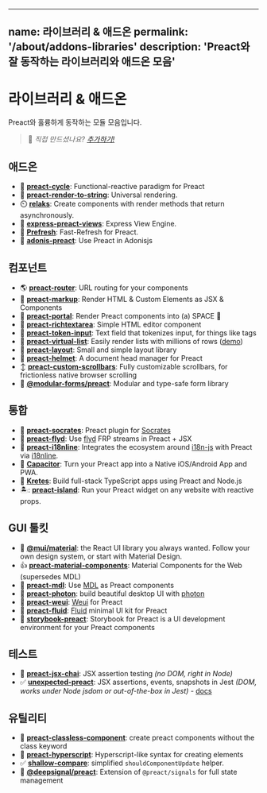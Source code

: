 
---
name: 라이브러리 & 애드온
permalink: '/about/addons-libraries'
description: 'Preact와 잘 동작하는 라이브러리와 애드온 모음'
---

# 라이브러리 & 애드온

Preact와 훌륭하게 동작하는 모듈 모음입니다.

> :information_desk_person: _직접 만드셨나요?
> [추가하기!](https://github.com/preactjs/preact-www/blob/master/content/en/about/libraries-addons.md)_

## 애드온

- :repeat: [**preact-cycle**](https://github.com/developit/preact-cycle): Functional-reactive paradigm for Preact
- :page_facing_up: [**preact-render-to-string**](https://github.com/preactjs/preact-render-to-string): Universal rendering.
- :timer_clock: [**relaks**](https://github.com/trambarhq/relaks): Create components with render methods that return asynchronously.
- :nut_and_bolt: [**express-preact-views**](https://github.com/edwjusti/express-preact-views): Express View Engine.
- :floppy_disk: [**Prefresh**](https://github.com/JoviDeCroock/prefresh): Fast-Refresh for Preact.
- :bookmark_tabs: [**adonis-preact**](https://github.com/DonsWayo/adonis-preact): Use Preact in Adonisjs

## 컴포넌트

- :earth_americas: [**preact-router**](https://github.com/preactjs/preact-router): URL routing for your components
- :bookmark_tabs: [**preact-markup**](https://github.com/developit/preact-markup): Render HTML & Custom Elements as JSX & Components
- :satellite: [**preact-portal**](https://github.com/developit/preact-portal): Render Preact components into (a) SPACE :milky_way:
- :pencil: [**preact-richtextarea**](https://github.com/developit/preact-richtextarea): Simple HTML editor component
- :bookmark: [**preact-token-input**](https://github.com/developit/preact-token-input): Text field that tokenizes input, for things like tags
- :card_index: [**preact-virtual-list**](https://github.com/developit/preact-virtual-list): Easily render lists with millions of rows ([demo](https://jsfiddle.net/developit/qqan9pdo/))
- :triangular_ruler: [**preact-layout**](https://download.github.io/preact-layout/): Small and simple layout library
- :construction_worker: [**preact-helmet**](https://github.com/download/preact-helmet): A document head manager for Preact
- :arrow_up_down: [**preact-custom-scrollbars**](https://github.com/lucafalasco/preact-custom-scrollbars): Fully customizable scrollbars, for frictionless native browser scrolling
- 🧱 [**@modular-forms/preact**](https://modularforms.dev/): Modular and type-safe form library

## 통합

- :thought_balloon: [**preact-socrates**](https://github.com/matthewmueller/preact-socrates): Preact plugin for [Socrates](http://github.com/matthewmueller/socrates)
- :rowboat: [**preact-flyd**](https://github.com/xialvjun/preact-flyd): Use [flyd](https://github.com/paldepind/flyd) FRP streams in Preact + JSX
- :speech_balloon: [**preact-i18nline**](https://github.com/download/preact-i18nline): Integrates the ecosystem around [i18n-js](https://github.com/everydayhero/i18n-js) with Preact via [i18nline](https://github.com/download/i18nline).
- :diamond_shape_with_a_dot_inside: [**Capacitor**](https://capacitorjs.com/solution/preact): Turn your Preact app into a Native iOS/Android App and PWA.
- :ice_cube: [**Kretes**](https://kretes.dev/docs/howtos/preact-setup/): Build full-stack TypeScript apps using Preact and Node.js
- 🏝: [**preact-island**](https://github.com/mwood23/preact-island): Run your Preact widget on any website with reactive props.

## GUI 툴킷

- 🎴 [**@mui/material**](https://github.com/mui/material-ui/tree/master/examples/material-preact): the React UI library you always wanted. Follow your own design system, or start with Material Design.
- :thumbsup: [**preact-material-components**](https://github.com/prateekbh/preact-material-components): Material Components for the Web (supersedes MDL)
- :white_square_button: [**preact-mdl**](https://github.com/developit/preact-mdl): Use [MDL](https://getmdl.io) as Preact components
- :rocket: [**preact-photon**](https://github.com/developit/preact-photon): build beautiful desktop UI with [photon](http://photonkit.com)
- :penguin: [**preact-weui**](https://github.com/afeiship/preact-weui): [Weui](https://github.com/afeiship/preact-weui) for Preact
- 💅 [**preact-fluid**](https://github.com/ajainvivek/preact-fluid): [Fluid](https://github.com/ajainvivek/preact-fluid) minimal UI kit for Preact
- :book: [**storybook-preact**](https://github.com/storybooks/storybook/tree/next/app/preact): Storybook for Preact is a UI development environment for your Preact components

## 테스트

- :microscope: [**preact-jsx-chai**](https://github.com/developit/preact-jsx-chai): JSX assertion testing _(no DOM, right in Node)_
- :white_check_mark: [**unexpected-preact**](https://github.com/bruderstein/unexpected-preact): JSX assertions, events, snapshots in Jest _(DOM, works under Node jsdom or out-of-the-box in Jest)_ - [docs](https://bruderstein.github.io/unexpected-preact/)

## 유틸리티

- :tophat: [**preact-classless-component**](https://github.com/ld0rman/preact-classless-component): create preact components without the class keyword
- :hammer: [**preact-hyperscript**](https://github.com/queckezz/preact-hyperscript): Hyperscript-like syntax for creating elements
- :white_check_mark: [**shallow-compare**](https://github.com/tkh44/shallow-compare): simplified `shouldComponentUpdate` helper.
- :signal_strength: [**@deepsignal/preact**](https://github.com/EthanStandel/deepsignal/tree/main/packages/preact): Extension of `@preact/signals` for full state management
